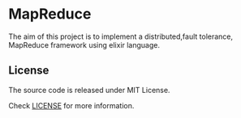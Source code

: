 # MapReduce
The aim of this project is to implement a distributed,fault tolerance, MapReduce framework using elixir language.

## License

The source code is released under MIT License.

Check [LICENSE](LICENSE) for more information.

